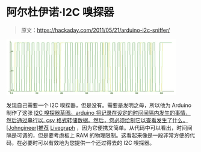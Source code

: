 # 阿尔杜伊诺·I2C 嗅探器

> 原文：<https://hackaday.com/2011/05/21/arduino-i2c-sniffer/>

![](img/b1234f82b93f3c313cf85936e8cb1be4.png "i2c")

发现自己需要一个 I2C 嗅探器，但是没有。需要是发明之母，所以他为 Arduino 制作了这张 [I2C 嗅探器草图。arduino 将记录在设定的时间间隔内发生的事情，然后通过串行以. csv 格式转储数据。然后，您必须绘制它以查看发生了什么。[Johngineer]推荐](http://www.johngineer.com/blog/?p=455) [Livegraph](http://www.live-graph.org/) ，因为它便携又简单。从代码中可以看出，时间间隔是可调的，但是要考虑板上 RAM 的物理限制。这看起来像是一段非常方便的代码，在必要时可以有效地为您提供一个还过得去的 I2C 嗅探器。